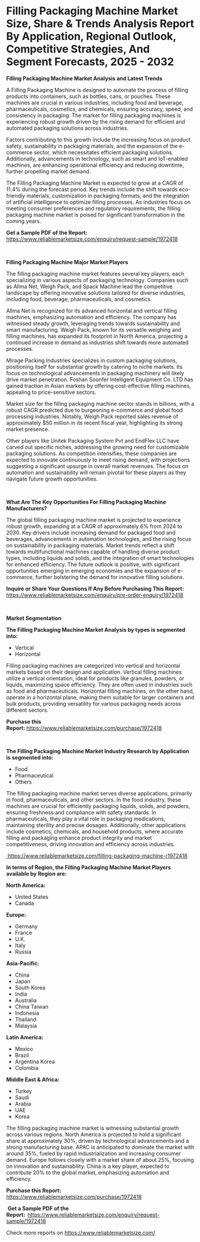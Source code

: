 <p><h1>Filling Packaging Machine Market Size, Share & Trends Analysis Report By Application, Regional Outlook, Competitive Strategies, And Segment Forecasts, 2025 - 2032</h1></p><p><strong>Filling Packaging Machine Market Analysis and Latest Trends</strong></p>
<p><p>A Filling Packaging Machine is designed to automate the process of filling products into containers, such as bottles, cans, or pouches. These machines are crucial in various industries, including food and beverage, pharmaceuticals, cosmetics, and chemicals, ensuring accuracy, speed, and consistency in packaging. The market for filling packaging machines is experiencing robust growth driven by the rising demand for efficient and automated packaging solutions across industries.</p><p>Factors contributing to this growth include the increasing focus on product safety, sustainability in packaging materials, and the expansion of the e-commerce sector, which necessitates efficient packaging solutions. Additionally, advancements in technology, such as smart and IoT-enabled machines, are enhancing operational efficiency and reducing downtime, further propelling market demand.</p><p>The Filling Packaging Machine Market is expected to grow at a CAGR of 11.4% during the forecast period. Key trends include the shift towards eco-friendly materials, customization in packaging formats, and the integration of artificial intelligence to optimize filling processes. As industries focus on meeting consumer preferences and regulatory requirements, the filling packaging machine market is poised for significant transformation in the coming years.</p></p>
<p><strong>Get a Sample PDF of the Report:&nbsp;</strong> <a href="https://www.reliablemarketsize.com/enquiry/request-sample/1972418?utm_campaign=2564&utm_medium=2&utm_source=Github&utm_content=ia&utm_term=20022025&utm_id=filling-packaging-machine">https://www.reliablemarketsize.com/enquiry/request-sample/1972418</a></p>
<p>&nbsp;</p>
<p><strong>Filling Packaging Machine Major Market Players</strong></p>
<p><p>The filling packaging machine market features several key players, each specializing in various aspects of packaging technology. Companies such as Allma Net, Weigh Pack, and Spack Machine lead the competitive landscape by offering innovative solutions tailored for diverse industries, including food, beverage, pharmaceuticals, and cosmetics.</p><p>Allma Net is recognized for its advanced horizontal and vertical filling machines, emphasizing automation and efficiency. The company has witnessed steady growth, leveraging trends towards sustainability and smart manufacturing. Weigh Pack, known for its versatile weighing and filling machines, has expanded its footprint in North America, projecting a continued increase in demand as industries shift towards more automated processes.</p><p>Mirage Packing Industries specializes in custom packaging solutions, positioning itself for substantial growth by catering to niche markets. Its focus on technological advancements in packaging machinery will likely drive market penetration. Foshan Soonfer Intelligent Equipment Co. LTD has gained traction in Asian markets by offering cost-effective filling machines, appealing to price-sensitive sectors.</p><p>Market size for the filling packaging machine sector stands in billions, with a robust CAGR predicted due to burgeoning e-commerce and global food processing industries. Notably, Weigh Pack reported sales revenue of approximately $50 million in its recent fiscal year, highlighting its strong market presence.</p><p>Other players like Unitek Packaging System Pvt and EndFlex LLC have carved out specific niches, addressing the growing need for customizable packaging solutions. As competition intensifies, these companies are expected to innovate continuously to meet rising demand, with projections suggesting a significant upsurge in overall market revenues. The focus on automation and sustainability will remain pivotal for these players as they navigate future growth opportunities.</p></p>
<p>&nbsp;</p>
<p><strong>What Are The Key Opportunities For Filling Packaging Machine Manufacturers?</strong></p>
<p><p>The global filling packaging machine market is projected to experience robust growth, expanding at a CAGR of approximately 6% from 2024 to 2030. Key drivers include increasing demand for packaged food and beverages, advancements in automation technologies, and the rising focus on sustainability in packaging materials. Market trends reflect a shift towards multifunctional machines capable of handling diverse product types, including liquids and solids, and the integration of smart technologies for enhanced efficiency. The future outlook is positive, with significant opportunities emerging in emerging economies and the expansion of e-commerce, further bolstering the demand for innovative filling solutions.</p></p>
<p><strong>Inquire or Share Your Questions If Any Before Purchasing This Report:</strong> <a href="https://www.reliablemarketsize.com/enquiry/pre-order-enquiry/1972418?utm_campaign=2564&utm_medium=2&utm_source=Github&utm_content=ia&utm_term=20022025&utm_id=filling-packaging-machine">https://www.reliablemarketsize.com/enquiry/pre-order-enquiry/1972418</a></p>
<p>&nbsp;</p>
<p><strong>Market Segmentation</strong></p>
<p><strong>The Filling Packaging Machine Market Analysis by types is segmented into:</strong></p>
<p><ul><li>Vertical</li><li>Horizontal</li></ul></p>
<p><p>Filling packaging machines are categorized into vertical and horizontal markets based on their design and application. Vertical filling machines utilize a vertical orientation, ideal for products like granules, powders, or liquids, maximizing space efficiency. They are often used in industries such as food and pharmaceuticals. Horizontal filling machines, on the other hand, operate in a horizontal plane, making them suitable for larger containers and bulk products, providing versatility for various packaging needs across different sectors.</p></p>
<p><strong>Purchase this Report:&nbsp;</strong><a href="https://www.reliablemarketsize.com/purchase/1972418?utm_campaign=2564&utm_medium=2&utm_source=Github&utm_content=ia&utm_term=20022025&utm_id=filling-packaging-machine">https://www.reliablemarketsize.com/purchase/1972418</a></p>
<p>&nbsp;</p>
<p><strong>The Filling Packaging Machine Market Industry Research by Application is segmented into:</strong></p>
<p><ul><li>Food</li><li>Pharmaceutical</li><li>Others</li></ul></p>
<p><p>The filling packaging machine market serves diverse applications, primarily in food, pharmaceuticals, and other sectors. In the food industry, these machines are crucial for efficiently packaging liquids, solids, and powders, ensuring freshness and compliance with safety standards. In pharmaceuticals, they play a vital role in packaging medications, maintaining sterility and precise dosages. Additionally, other applications include cosmetics, chemicals, and household products, where accurate filling and packaging enhance product integrity and market competitiveness, driving innovation and efficiency across industries.</p></p>
<p><a href="https://www.reliablemarketsize.com/filling-packaging-machine-r1972418?utm_campaign=2564&utm_medium=2&utm_source=Github&utm_content=ia&utm_term=20022025&utm_id=filling-packaging-machine">&nbsp;https://www.reliablemarketsize.com/filling-packaging-machine-r1972418</a></p>
<p><strong>In terms of Region, the Filling Packaging Machine Market Players available by Region are:</strong></p>
<p>
    <p> <strong> North America: </strong>
        <ul>
            <li>United States</li>
            <li>Canada</li>
        </ul>
        </p> 
    <p> <strong> Europe: </strong>
        <ul>
            <li>Germany</li>
            <li>France</li>
            <li>U.K.</li>
            <li>Italy</li>
            <li>Russia</li>
        </ul>
        </p> 
    <p> <strong> Asia-Pacific: </strong>
        <ul>
            <li>China</li>
            <li>Japan</li>
            <li>South Korea</li>
            <li>India</li>
            <li>Australia</li>
            <li>China Taiwan</li>
            <li>Indonesia</li>
            <li>Thailand</li>
            <li>Malaysia</li>
        </ul>
        </p> 
    <p> <strong> Latin America: </strong>
        <ul>
            <li>Mexico</li>
            <li>Brazil</li>
            <li>Argentina Korea</li>
            <li>Colombia</li>
        </ul>
        </p> 
    <p> <strong> Middle East & Africa: </strong>
        <ul>
            <li>Turkey</li>
            <li>Saudi</li>
            <li>Arabia</li>
            <li>UAE</li>
            <li>Korea</li>
        </ul>
    </p>
    </p>
<p><p>The filling packaging machine market is witnessing substantial growth across various regions. North America is projected to hold a significant share at approximately 30%, driven by technological advancements and a strong manufacturing base. APAC is anticipated to dominate the market with around 35%, fueled by rapid industrialization and increasing consumer demand. Europe follows closely with a market share of about 25%, focusing on innovation and sustainability. China is a key player, expected to contribute 20% to the global market, emphasizing automation and efficiency.</p></p>
<p><strong>Purchase this Report: </strong><a href="https://www.reliablemarketsize.com/purchase/1972418?utm_campaign=2564&utm_medium=2&utm_source=Github&utm_content=ia&utm_term=20022025&utm_id=filling-packaging-machine">https://www.reliablemarketsize.com/purchase/1972418</a></p>
<p>&nbsp;<strong>Get a Sample PDF of the Report:&nbsp;&nbsp;</strong><a href="https://www.reliablemarketsize.com/enquiry/request-sample/1972418?utm_campaign=2564&utm_medium=2&utm_source=Github&utm_content=ia&utm_term=20022025&utm_id=filling-packaging-machine">https://www.reliablemarketsize.com/enquiry/request-sample/1972418</a></p>
<p><strong></strong></p>
<p>Check more reports on <a href="https://www.reliablemarketsize.com/?utm_campaign=2564&utm_medium=2&utm_source=Github&utm_content=ia&utm_term=20022025&utm_id=filling-packaging-machine">https://www.reliablemarketsize.com/</a></p>